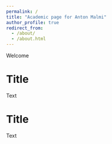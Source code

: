 ```yaml
---
permalink: /
title: "Academic page for Anton Malmi"
author_profile: true
redirect_from: 
  - /about/
  - /about.html
---
```


Welcome

Title
======
Text

Title
======
Text
